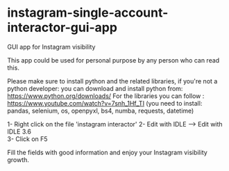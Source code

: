 # instagram-single-account-interactor-gui-app
GUI app for Instagram visibility

This app could be used for personal purpose by any person who can read this.

Please make sure to install python and the related libraries, if you're not a python developer: 
you can download and install python from: https://www.python.org/downloads/
For the libraries you can follow : https://www.youtube.com/watch?v=7snh_1Hf_TI (you need to install: pandas, selenium, os, openpyxl, bs4, numba, requests, datetime)

1- Right click on the file 'instagram interactor'
2- Edit with IDLE --> Edit with IDLE 3.6  
3- Click on F5

Fill the fields with good information and enjoy your Instagram visibility growth.
